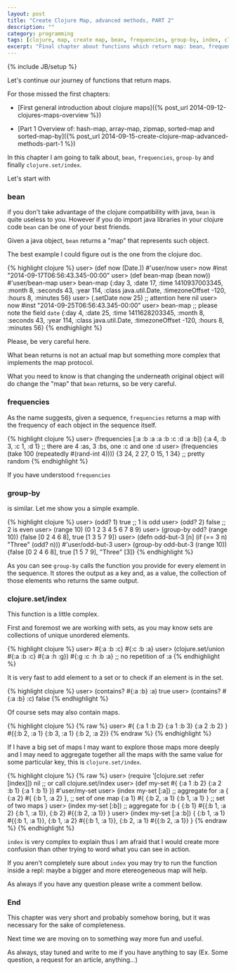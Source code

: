 ```yaml
---
layout: post
title: "Create Clojure Map, advanced methods, PART 2"
description: ""
category: programming
tags: [clojure, map, create map, bean, frequencies, group-by, index, clojure.set/index]
excerpt: "Final chapter about functions which return map: bean, frequencies, group-by and clojure.set/index ."
---
```

{% include JB/setup %}

Let's continue our journey of functions that return maps.

For those missed the first chapters:

*   [First general introduction about clojure maps]({% post_url 2014-09-12-clojures-maps-overview %})

*   [Part 1 Overview of: hash-map, array-map, zipmap, sorted-map and sorted-map-by]({% post_url 2014-09-15-create-clojure-map-advanced-methods-part-1 %})

In this chapter I am going to talk about, `bean`, `frequencies`, `group-by` and finally `clojure.set/index`.

Let's start with

### bean

if you don't take advantage of the clojure compatibility with java, `bean` is quite useless to you. However if you do import java libraries in your clojure code `bean` can be one of your best friends.

Given a java object, `bean` returns a "map" that represents such object.

The best example I could figure out is the one from the clojure doc.

{% highlight clojure %}
user> (def now (Date.))
#'user/now
user> now
#inst "2014-09-17T06:56:43.345-00:00"
user> (def bean-map (bean now))
#'user/bean-map
user> bean-map
{:day 3, :date 17, :time 1410937003345, :month 8, :seconds 43, :year 114, :class java.util.Date, :timezoneOffset -120, :hours 8, :minutes 56}
user> (.setDate now 25) ;; attention here
nil
user> now
#inst "2014-09-25T06:56:43.345-00:00"
user> bean-map ;; please note the field `date`
{:day 4, :date 25, :time 1411628203345, :month 8, :seconds 43, :year 114, :class java.util.Date, :timezoneOffset -120, :hours 8, :minutes 56}
{% endhighlight %}

Please, be very careful here.

What bean returns is not an actual map but something more complex that implements the map protocol.

What you need to know is that changing the underneath original object will do change the "map" that `bean` returns, so be very careful.

### frequencies

As the name suggests, given a sequence, `frequencies` returns a map with the frequency of each object in the sequence itself.

{% highlight clojure %}
user> (frequencies [:a :b :a :a :b :c :d :a :b])
{:a 4, :b 3, :c 1, :d 1} ;; there are 4 :as, 3 :bs, one :c and one :d
user> (frequencies (take 100 (repeatedly #(rand-int 4))))
{3 24, 2 27, 0 15, 1 34} ;; pretty random
{% endhighlight %}

If you have understood `frequencies`

### group-by

is similar. Let me show you a simple example.

{% highlight clojure %}
user> (odd? 1)
true ;; 1 is odd
user> (odd? 2)
false ;; 2 is even
user> (range 10)
(0 1 2 3 4 5 6 7 8 9)
user> (group-by odd? (range 10))
{false [0 2 4 6 8], true [1 3 5 7 9]}
user> (defn odd-but-3 [n]
	(if (== 3 n)
		"Three"
		(odd? n)))
#'user/odd-but-3
user> (group-by odd-but-3 (range 10))
{false [0 2 4 6 8], true [1 5 7 9], "Three" [3]}
{% endhighlight %}

As you can see `group-by` calls the function you provide for every element in the sequence. It stores the output as a key and, as a value, the collection of those elements who returns the same output.

### clojure.set/index

This function is a little complex.

First and foremost we are working with sets, as you may know sets are collections of unique unordered elements.

{% highlight clojure %}
user> #{:a :b :c}
#{:c :b :a}
user> (clojure.set/union #{:a :b :c} #{:a :h :g})
#{:g :c :h :b :a} ;; no repetition of :a
{% endhighlight %}

It is very fast to add element to a set or to check if an element is in the set.

{% highlight clojure %}
user> (contains? #{:a :b} :a)
true
user> (contains? #{:a :b} :c)
false
{% endhighlight %}

Of course sets may also contain maps.

{% highlight clojure %}
{% raw %}
user> #{ {:a 1 :b 2} {:a 1 :b 3} {:a 2 :b 2} }
#{{:b 2, :a 1} {:b 3, :a 1} {:b 2, :a 2}}
{% endraw %}
{% endhighlight %}

If I have a big set of maps I may want to explore those maps more deeply and I may need to aggregate together all the maps with the same value for some particular key, this is `clojure.set/index`.

{% highlight clojure %}
{% raw %}
user> (require '[clojure.set :refer [index]])
nil ;; or call clojure.set/index
user> (def my-set #{ {:a 1 :b 2} {:a 2 :b 1} {:a 1 :b 1} })
#'user/my-set
user> (index my-set [:a]) ;; aggregate for :a
{
 {:a 2} #{ {:b 1, :a 2} }, ;; set of one map
 {:a 1} #{ {:b 2, :a 1} {:b 1, :a 1} } ;; set of two maps
}
user> (index my-set [:b]) ;; aggregate for :b
{
 {:b 1} #{{:b 1, :a 2} {:b 1, :a 1}},
 {:b 2} #{{:b 2, :a 1}}
}
user> (index my-set [:a :b])
{
 {:b 1, :a 1} #{{:b 1, :a 1}},
 {:b 1, :a 2} #{{:b 1, :a 1}},
 {:b 2, :a 1} #{{:b 2, :a 1}}
}
{% endraw %}
{% endhighlight %}

`index` is very complex to explain thus I am afraid that I would create more confusion than other trying to word what you can see in action.

If you aren't completely sure about `index` you may try to run the function inside a repl: maybe a bigger and more etereogeneous map will help.

As always if you have any question please write a comment bellow.

### End

This chapter was very short and probably somehow boring, but it was necessary for the sake of completeness.

Next time we are moving on to something way more fun and useful.

As always, stay tuned and write to me if you have anything to say (Ex. Some question, a request for an article, anything...)

